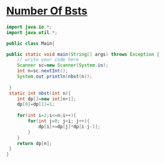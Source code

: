 # [**Number Of Bsts**](https://pepcoding.com/resources/data-structures-and-algorithms-in-java-levelup/dynamic-programming/count-bst-official/ojquestion)

```java
import java.io.*;
import java.util.*;

public class Main{

public static void main(String[] args) throws Exception {
    // write your code here
    Scanner sc=new Scanner(System.in);
    int n=sc.nextInt();
    System.out.println(nbst(n));
    
 }
 static int nbst(int n){
    int dp[]=new int[n+1];
    dp[0]=dp[1]=1;
    
    for(int i=2;i<=n;i++){
        for(int j=0; j<i; j++){
            dp[i]+=dp[j]*dp[i-j-1];
        }
    }
    return dp[n];
 }
}
```